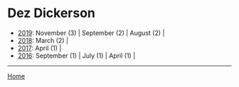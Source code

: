 # Dez Dickerson

  * [2019](./dez-dickerson-2019.md): 
      November (3) | 
      September (2) | 
      August (2) | 
  * [2018](./dez-dickerson-2018.md): 
      March (2) | 
  * [2017](./dez-dickerson-2017.md): 
      April (1) | 
  * [2016](./dez-dickerson-2016.md): 
      September (1) | 
      July (1) | 
      April (1) | 

----

[Home](../)
